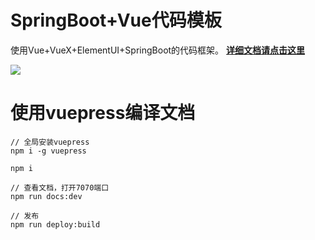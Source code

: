 # SpringBoot+Vue代码模板

使用Vue+VueX+ElementUI+SpringBoot的代码框架。
[**详细文档请点击这里**](https://xwjie.github.io/ElementVueSpringbootCodeTemplate)


![](docs/main.png)

# 使用vuepress编译文档

```
// 全局安装vuepress
npm i -g vuepress

npm i

// 查看文档，打开7070端口
npm run docs:dev

// 发布
npm run deploy:build
```

